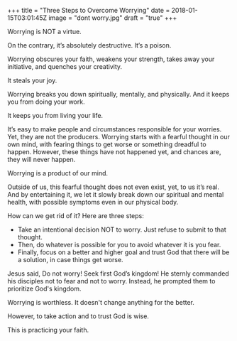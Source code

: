 +++
title = "Three Steps to Overcome Worrying"
date = 2018-01-15T03:01:45Z
image = "dont worry.jpg"
draft = "true"
+++

Worrying is NOT a virtue.

On the contrary, it’s absolutely destructive. It’s a poison.

Worrying obscures your faith, weakens your strength, takes away your initiative, and quenches your creativity. 

It steals your joy. 

Worrying breaks you down spiritually, mentally, and physically. And it keeps you from doing your work. 

It keeps you from living your life.

It’s easy to make people and circumstances responsible for your worries. Yet, they are not the producers. Worrying starts with a fearful thought in our own mind, with fearing things to get worse or something dreadful to happen. However, these things have not happened yet, and chances are, they will never happen.

Worrying is a product of our mind.

Outside of us, this fearful thought does not even exist, yet, to us it’s real. And by entertaining it, we let it slowly break down our spiritual and mental health, with possible symptoms even in our physical body.

How can we get rid of it? Here are three steps:

- Take an intentional decision NOT to worry. Just refuse to submit to that thought.
- Then, do whatever is possible for you to avoid whatever it is you fear.
- Finally, focus on a better and higher goal and trust God that there will be a solution, in case things get worse.

Jesus said, Do not worry! Seek first God’s kingdom! He sternly commanded his disciples not to fear and not to worry. Instead, he prompted them to prioritize God's kingdom. 

Worrying is worthless. It doesn't change anything for the better. 

However, to take action and to trust God is wise. 

This is practicing your faith.